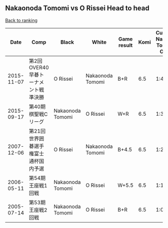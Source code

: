 ## Nakaonoda Tomomi vs O Rissei Head to head

[Back to ranking](../../index.md)




| **Date** | **Comp** | **Black** | **White** | **Game result** | **Komi** | **Cumulative Nakaonoda Tomomi vs O Rissei** | **Nakaonoda Tomomi streak** | **O Rissei streak** | 
| --- | --- | --- | --- | --- | --- | --- | --- | --- |
| 2015-11-07 | 第2回OVER40早碁トーナメント戦準決勝 | O Rissei | Nakaonoda Tomomi | B+R | 6.5 | 1:4 | 0 | 4 | 
| 2015-09-17 | 第40期棋聖戦Cリーグ | Nakaonoda Tomomi | O Rissei | W+R | 6.5 | 1:3 | 0 | 3 | 
| 2007-12-06 | 第21回世界囲碁選手権富士通杯国内予選 | O Rissei | Nakaonoda Tomomi | B+4.5 | 6.5 | 1:2 | 0 | 2 | 
| 2006-05-11 | 第54期王座戦1回戦 | Nakaonoda Tomomi | O Rissei | W+5.5 | 6.5 | 1:1 | 0 | 1 | 
| 2005-07-14 | 第53期王座戦2回戦 | Nakaonoda Tomomi | O Rissei | B+R | 6.5 | 1:0 | 1 | 0 |




